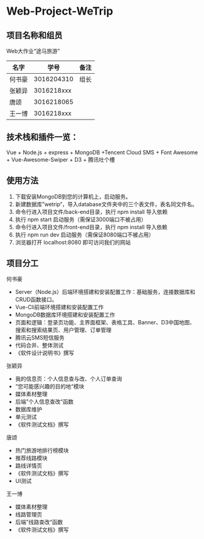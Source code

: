 # Web-Project-WeTrip

## 项目名称和组员
Web大作业“途马旅游”

| 名字        |   学号 | 备注  |
| --------   | -----  | ----  |
| 何书豪  | 3016204310 |   组长    |
| 张颖异  | 3016218xxx   |      |
| 唐颂 |     3016218065   |    |
| 王一博 |  3016218xxx      |    |



## 技术栈和插件一览：
Vue + Node.js + express + MongoDB +Tencent Cloud SMS + Font Awesome + Vue-Awesome-Swiper + D3 + 腾讯吐个槽

## 使用方法

1. 下载安装MongoDB到您的计算机上，启动服务。
2. 新建数据库”wetrip“，导入database文件夹中的三个表文件，表名同文件名。
3. 命令行进入项目文件/back-end目录，执行 npm install 导入依赖
4. 执行 npm start 启动服务（需保证3000端口不被占用）
5. 命令行进入项目文件/front-end目录，执行 npm install 导入依赖
6. 执行 npm run dev 启动服务（需保证8080端口不被占用）
7. 浏览器打开 localhost:8080 即可访问我们的网站

## 项目分工

何书豪
 - Server（Node.js）后端环境搭建和安装配置工作：基础服务，连接数据库和CRUD函数接口。
 - Vue-Cli前端环境搭建和安装配置工作
 - MongoDB数据库环境搭建和安装配置工作
 - 页面和逻辑：登录页功能、主界面框架、表格工具、Banner、D3中国地图、 搜索和搜索结果页、用户管理、订单管理
 - 腾讯云SMS短信服务
 - 代码合并、整体测试
 - 《软件设计说明书》撰写
 
 张颖异
- 我的信息页：个人信息查与改、个人订单查询
- ”您可能感兴趣的目的地“模块
- 媒体素材整理
- 后端”个人信息查改“函数
- 数据库维护
- 单元测试
- 《软件测试文档》撰写

唐颂
 - 热门旅游地排行榜模块
 - 推荐线路模块
 - 路线详情页
 - 《软件测试文档》撰写
 - UI测试
 
王一博
- 媒体素材整理
- 线路管理页
- 后端”线路查改“函数
- 《软件测试文档》撰写
